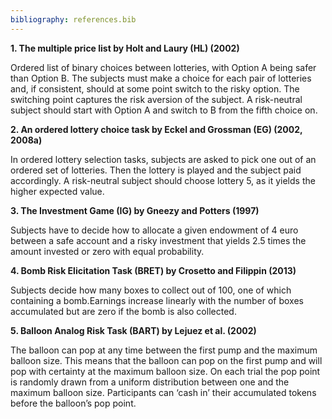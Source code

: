 ```yaml
---
bibliography: references.bib
---
```

**1. The multiple price list by Holt and Laury (HL) (2002)**

Ordered list of binary choices between lotteries, with Option A being safer than Option B. The subjects must make a choice for each pair of lotteries and, if consistent, should at some point switch to the risky option. The switching point captures the risk aversion of the subject. A risk-neutral subject should start with Option A and switch to B from the fifth choice on.

**2. An ordered lottery choice task by Eckel and Grossman (EG) (2002, 2008a)**

In ordered lottery selection tasks, subjects are asked to pick one out of an ordered set of lotteries. Then the lottery is played and the subject paid accordingly. A risk-neutral subject should choose lottery 5, as it yields the higher expected value.

**3. The Investment Game (IG) by Gneezy and Potters (1997)**

Subjects have to decide how to allocate a given endowment of 4 euro between a safe account and a risky investment that yields 2.5 times the amount invested or zero with equal probability. 

**4. Bomb Risk Elicitation Task (BRET) by Crosetto and Filippin (2013)**

Subjects decide how many boxes to collect out of 100, one of which containing a bomb.Earnings increase linearly with the number of boxes accumulated but are zero if the bomb is also collected.


**5. Balloon Analog Risk Task (BART) by Lejuez et al. (2002)**

The balloon can pop at any time between the first pump and the maximum balloon size. This means that the balloon can pop on the first pump and will pop with certainty at the maximum balloon size. On each trial the pop point is randomly drawn from a uniform distribution between one and the maximum balloon size. Participants can ‘cash in’ their accumulated tokens before the balloon’s pop point.